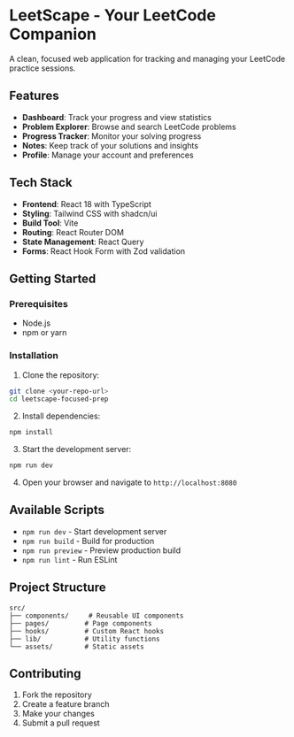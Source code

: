 # LeetScape - Your LeetCode Companion

A clean, focused web application for tracking and managing your LeetCode practice sessions.

## Features

- **Dashboard**: Track your progress and view statistics
- **Problem Explorer**: Browse and search LeetCode problems
- **Progress Tracker**: Monitor your solving progress
- **Notes**: Keep track of your solutions and insights
- **Profile**: Manage your account and preferences

## Tech Stack

- **Frontend**: React 18 with TypeScript
- **Styling**: Tailwind CSS with shadcn/ui 
- **Build Tool**: Vite
- **Routing**: React Router DOM
- **State Management**: React Query
- **Forms**: React Hook Form with Zod validation

## Getting Started

### Prerequisites

- Node.js
- npm or yarn

### Installation

1. Clone the repository:

```bash
git clone <your-repo-url>
cd leetscape-focused-prep
```

2. Install dependencies:

```bash
npm install
```

3. Start the development server:

```bash
npm run dev
```

4. Open your browser and navigate to `http://localhost:8080`

## Available Scripts

- `npm run dev` - Start development server
- `npm run build` - Build for production
- `npm run preview` - Preview production build
- `npm run lint` - Run ESLint

## Project Structure

```
src/
├── components/     # Reusable UI components
├── pages/         # Page components
├── hooks/         # Custom React hooks
├── lib/           # Utility functions
└── assets/        # Static assets
```

## Contributing

1. Fork the repository
2. Create a feature branch
3. Make your changes
4. Submit a pull request


